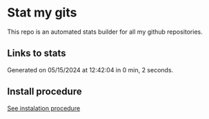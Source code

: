 # Stat my gits

This repo is an automated stats builder for all my github repositories.

## Links to stats


Generated on 05/15/2024 at 12:42:04 in 0 min, 2 seconds.

## Install procedure

[See instalation procedure](./src/install.md)
